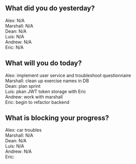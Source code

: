 ## What did you do yesterday?
Alex: N/A <br>
Marshall: N/A<br>
Dean: N/A<br>
Luis: N/A<br>
Andrew: N/A <br>
Eric: N/A<br>
## What will you do today?
Alex: implement user service and troubleshoot questionnaire<br>
Marshall: clean up exercise names in DB<br>
Dean: plan sprint<br>
Luis: pkan JWT token storage with Eric<br>
Andrew: work with marshall<br>
Eric: begin to refactor backend<br>
## What is blocking your progress?
Alex: car troubles<br>
Marshall: N/A <br>
Dean: N/A<br>
Luis: N/A<br>
Andrew: N/A<br>
Eric: <br>